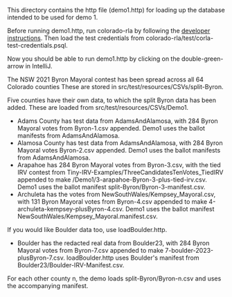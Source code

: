 This directory contains the http file (demo1.http) for loading up the database intended to be used for demo 1.

Before running demo1.http, run colorado-rla by following the 
[developer instructions](https://github.com/DemocracyDevelopers/colorado-rla/blob/main/docs/25_developer.md). 
Then load the test credentials from colorado-rla/test/corla-test-credentials.psql.

Now you should be able to run demo1.http by clicking on the double-green-arrow in IntelliJ.

The NSW 2021 Byron Mayoral contest has been spread across all 64 Colorado counties 
These are stored in src/test/resources/CSVs/split-Byron.

Five counties have their own data, to which the split Byron data has been added.
These are loaded from src/test/resources/CSVs/Demo1.

- Adams County has test data from AdamsAndAlamosa, with 284 Byron Mayoral votes from Byron-1.csv appended. Demo1 uses the ballot manifests from AdamsAndAlamosa.
- Alamosa County has test data from AdamsAndAlamosa, with 284 Byron Mayoral votes Byron-2.csv appended. Demo1 uses the ballot manifests from AdamsAndAlamosa.
- Arapahoe has 284 Byron Mayoral votes from Byron-3.csv, with the tied IRV contest from Tiny-IRV-Examples/ThreeCandidatesTenVotes_TiedIRV appended to make /Demo1/3-arapahoe-Byron-3-plus-tied-irv.csv. Demo1 uses the ballot manifest split-Byron/Byron-3-manifest.csv.
- Archuleta has the votes from NewSouthWales/Kempsey_Mayoral.csv, with 131 Byron Mayoral votes from Byron-4.csv appended to make 4-archuleta-kempsey-plusByron-4.csv. Demo1 uses the ballot manifest NewSouthWales/Kempsey_Mayoral.manifest.csv.

If you would like Boulder data too, use loadBoulder.http.
- Boulder has the redacted real data from Boulder23, with 284 Byron Mayoral votes from Byron-7.csv appended to make 7-boulder-2023-plusByron-7.csv. loadBoulder.http uses Boulder's manifest from Boulder23/Boulder-IRV-Manifest.csv.
 
For each other county n, the demo loads split-Byron/Byron-n.csv and uses the accompanying manifest.  
